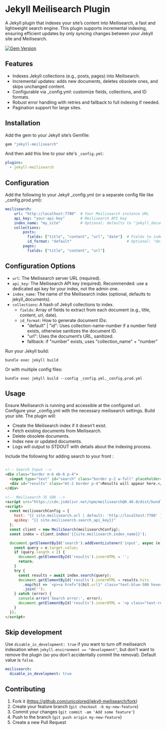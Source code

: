 # Jekyll Meilisearch Plugin

A Jekyll plugin that indexes your site’s content into Meilisearch, a fast and lightweight search engine. This plugin supports incremental indexing, ensuring efficient updates by only syncing changes between your Jekyll site and Meilisearch.

[![Gem Version](https://badge.fury.io/rb/jekyll-meilisearch.svg)](https://badge.fury.io/rb/jekyll-meilisearch)

## Features
- Indexes Jekyll collections (e.g., posts, pages) into Meilisearch.
- Incremental updates: adds new documents, deletes obsolete ones, and skips unchanged content.
- Configurable via _config.yml: customize fields, collections, and ID formats.
- Robust error handling with retries and fallback to full indexing if needed.
- Pagination support for large sites.

## Installation

Add the gem to your Jekyll site’s Gemfile:

```ruby
gem "jekyll-meilisearch"
```

And then add this line to your site's `_config.yml`:

```yml
plugins:
  - jekyll-meilisearch
```

## Configuration
Add the following to your Jekyll _config.yml (or a separate config file like _config.prod.yml):

```yaml
meilisearch:
    url: "http://localhost:7700"  # Your Meilisearch instance URL
    api_key: "your-api-key"       # Meilisearch API key
    index_name: "my_site"         # Optional: defaults to "jekyll_documents"
    collections:
        posts:
          fields: ["title", "content", "url", "date"]  # Fields to index
          id_format: "default"                         # Optional: "default" or "path"
        pages:
          fields: ["title", "content", "url"]
```

## Configuration Options
* `url`: The Meilisearch server URL (required).
* `api_key`: The Meilisearch API key (required). Recommended: use a dedicated api key for your index, not the admin one.
* `index_name`: The name of the Meilisearch index (optional, defaults to jekyll_documents).
* `collections`: A hash of Jekyll collections to index.
  * `fields`: Array of fields to extract from each document (e.g., title, content, url, date).
  * `id_format`: How to generate document IDs:
    * "default" | "id": Uses collection-name-number if a number field exists, otherwise sanitizes the document ID.
    * "url": Uses the document’s URL, sanitized.
    * fallback: if "number" exists, uses "collection_name" + "number"

Run your Jekyll build:

```shell
bundle exec jekyll build
```

Or with multiple config files:

```shell
bundle exec jekyll build --config _config.yml,_config.prod.yml
```

## Usage
Ensure Meilisearch is running and accessible at the configured url.
Configure your _config.yml with the necessary meilisearch settings.
Build your site. The plugin will:
- Create the Meilisearch index if it doesn’t exist.
- Fetch existing documents from Meilisearch.
- Delete obsolete documents.
- Index new or updated documents.
- Logs will output to STDOUT with details about the indexing process.

Include the following for adding search to your front :
```html

<!-- Search Input -->
<div class="border m-6 mb-6 p-4">
  <input type="text" id="search" class="border p-2 w-full" placeholder="Rechercher...">
  <div id="results" class="mt-2 border p-4">Results will appear here.</div>
</div>

<!-- Meilisearch JS SDK -->
<script src="https://cdn.jsdelivr.net/npm/meilisearch@0.40.0/dist/bundles/meilisearch.umd.js"></script>
<script>
  const meilisearchConfig = {
    host: "{{ site.meilisearch.url | default: 'http://localhost:7700' }}",
    apiKey: "{{ site.meilisearch.search_api_key}}"
  };
  const client = new MeiliSearch(meilisearchConfig);
  const index = client.index('{{site.meilisearch.index_name}}');

  document.getElementById('search').addEventListener('input', async (e) => {
    const query = e.target.value;
    if (query.length < 2) {
      document.getElementById('results').innerHTML = '';
      return;
    }
    try {
      const results = await index.search(query);
      document.getElementById('results').innerHTML = results.hits
        .map(hit => `<p><a href="${hit.url}" class="text-blue-500 hover:underline">${hit.title}</a></p>`)
        .join('');
    } catch (error) {
      console.error('Search error:', error);
      document.getElementById('results').innerHTML = '<p class="text-red-500">Search failed. Please try again.</p>';
    }
  });
</script>

```

## Skip development

Use `disable_in_development: true` if you want to turn off meilisearch indexation when `jekyll.environment == "development"`,
but don't want to remove the plugin (so you don't accidentally commit the removal). Default value is `false`.

```yml
meilisearch:
  disable_in_development: true
```

## Contributing

1. Fork it (https://github.com/unicolored/jekyll-meilisearch/fork)
2. Create your feature branch (`git checkout -b my-new-feature`)
3. Commit your changes (`git commit -am 'Add some feature'`)
4. Push to the branch (`git push origin my-new-feature`)
5. Create a new Pull Request
